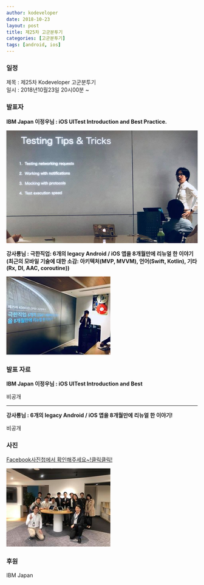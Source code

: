 ```yaml
---
author: kodeveloper
date: 2018-10-23
layout: post
title: 제25차 고군분투기
categories: [고군분투기]
tags: [android, ios]
---
```


### 일정

제목 : 제25차 Kodeveloper 고군분투기  
일시 : 2018년10월23일 20시00분 ~

### 발표자

**IBM Japan 이정우님 : iOS UITest Introduction and Best Practice.**

![](/img/struggle/25/이정우.jpg)

**강사룡님 : 극한직업: 6개의 legacy Android / iOS 앱을 8개월만에 리뉴얼 한 이야기(최근의 모바일 기술에 대한 소감: 아키텍처(MVP, MVVM), 언어(Swift, Kotlin), 기타(Rx, DI, AAC, coroutine))**

![](/img/struggle/25/강사룡.jpg)

### 발표 자료

**IBM Japan 이정우님 : iOS UITest Introduction and Best**

비공개

---

**강사룡님 : 6개의 legacy Android / iOS 앱을 8개월만에 리뉴얼 한 이야기!**

비공개 

### 사진

[Facebook사진첩에서 확인해주세요~!클릭클릭!](https://www.facebook.com/media/set/?set=oa.2206033656308034&type=3)

![](/img/struggle/25/everyone.jpg)

### 후원

IBM Japan 
